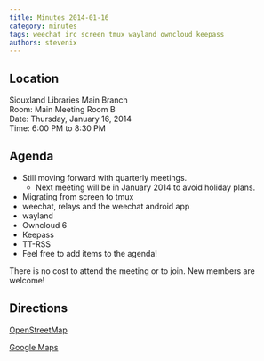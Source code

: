```yaml
---
title: Minutes 2014-01-16
category: minutes
tags: weechat irc screen tmux wayland owncloud keepass
authors: stevenix
---
```


## Location

Siouxland Libraries Main Branch  
Room: Main Meeting Room B  
Date: Thursday, January 16, 2014  
Time: 6:00 PM to 8:30 PM

## Agenda

* Still moving forward with quarterly meetings.
  * Next meeting will be in January 2014 to avoid holiday plans.
* Migrating from screen to tmux
* weechat, relays and the weechat android app
* wayland
* Owncloud 6
* Keepass
* TT-RSS
* Feel free to add items to the agenda!

There is no cost to attend the meeting or to join. New members are
welcome!

## Directions

[OpenStreetMap](http://www.openstreetmap.org/?mlat=43.54935&mlon=-96.72901&zoom=12)

[Google Maps](https://maps.google.com/maps?q=sioux+falls,+sd+main+library&hl=en&ll=43.54805,-96.729984&spn=0.04025,0.083084&sll=44.2127,-100.247164&sspn=5.094294,10.634766&t=m&hq=main+library&hnear=Sioux+Falls,+Minnehaha,+South+Dakota&z=14)
